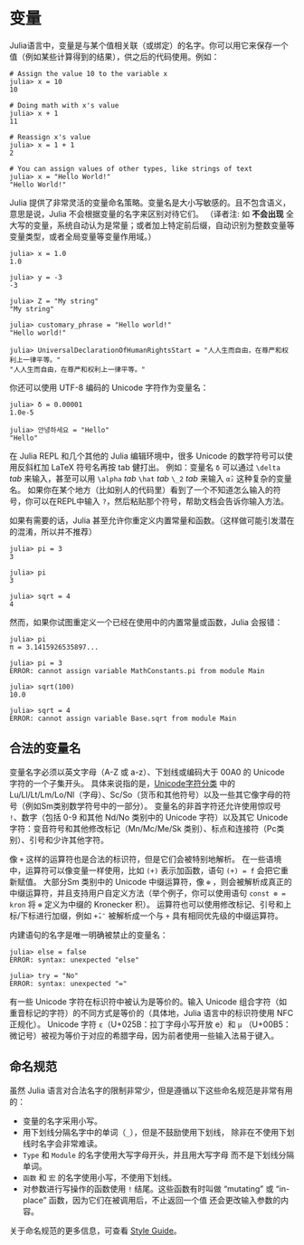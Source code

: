 # 变量

Julia语言中，变量是与某个值相关联（或绑定）的名字。你可以用它来保存一个值（例如某些计算得到的结果），供之后的代码使用。例如：

```julia-repl
# Assign the value 10 to the variable x
julia> x = 10
10

# Doing math with x's value
julia> x + 1
11

# Reassign x's value
julia> x = 1 + 1
2

# You can assign values of other types, like strings of text
julia> x = "Hello World!"
"Hello World!"
```

Julia 提供了非常灵活的变量命名策略。变量名是大小写敏感的。且不包含语义，意思是说，Julia 不会根据变量的名字来区别对待它们。
（译者注: 如 **不会出现** 全大写的变量，系统自动认为是常量；或者加上特定前后缀，自动识别为整数变量等变量类型，或者全局变量等变量作用域。）

```jldoctest
julia> x = 1.0
1.0

julia> y = -3
-3

julia> Z = "My string"
"My string"

julia> customary_phrase = "Hello world!"
"Hello world!"

julia> UniversalDeclarationOfHumanRightsStart = "人人生而自由，在尊严和权利上一律平等。"
"人人生而自由，在尊严和权利上一律平等。"
```

你还可以使用 UTF-8 编码的 Unicode 字符作为变量名：

```jldoctest
julia> δ = 0.00001
1.0e-5

julia> 안녕하세요 = "Hello"
"Hello"
```

在 Julia REPL 和几个其他的 Julia 编辑环境中，很多 Unicode 的数学符号可以使用反斜杠加 LaTeX 符号名再按 tab 健打出。
例如：变量名 `δ` 可以通过 `\delta` *tab* 来输入，甚至可以用 `\alpha` *tab* `\hat` *tab* `\_2` *tab* 来输入 `α̂₂`  这种复杂的变量名。
如果你在某个地方（比如别人的代码里）看到了一个不知道怎么输入的符号，你可以在REPL中输入 `?`，然后粘贴那个符号，帮助文档会告诉你输入方法。

如果有需要的话，Julia 甚至允许你重定义内置常量和函数。（这样做可能引发潜在的混淆，所以并不推荐）

```jldoctest
julia> pi = 3
3

julia> pi
3

julia> sqrt = 4
4
```

然而，如果你试图重定义一个已经在使用中的内置常量或函数，Julia 会报错：

```jldoctest
julia> pi
π = 3.1415926535897...

julia> pi = 3
ERROR: cannot assign variable MathConstants.pi from module Main

julia> sqrt(100)
10.0

julia> sqrt = 4
ERROR: cannot assign variable Base.sqrt from module Main
```

## 合法的变量名

变量名字必须以英文字母（A-Z 或 a-z）、下划线或编码大于 00A0 的 Unicode 字符的一个子集开头。
具体来说指的是，[Unicode字符分类](http://www.fileformat.info/info/unicode/category/index.htm) 中的
Lu/Ll/Lt/Lm/Lo/Nl（字母）、Sc/So（货币和其他符号）以及一些其它像字母的符号（例如Sm类别数学符号中的一部分）。
变量名的非首字符还允许使用惊叹号 `!`、数字（包括 0-9 和其他 Nd/No 类别中的 Unicode 字符）以及其它 Unicode 字符：变音符号和其他修改标记（Mn/Mc/Me/Sk 类别）、标点和连接符（Pc类别）、引号和少许其他字符。

像 `+` 这样的运算符也是合法的标识符，但是它们会被特别地解析。
在一些语境中，运算符可以像变量一样使用，比如 `(+)` 表示加函数，语句 `(+) = f` 会把它重新赋值。
大部分Sm 类别中的 Unicode 中缀运算符，像 `⊕` ，则会被解析成真正的中缀运算符，并且支持用户自定义方法（举个例子，你可以使用语句 `const ⊗ = kron` 将 `⊗` 定义为中缀的 Kronecker 积）。
运算符也可以使用修改标记、引号和上标/下标进行加缀，例如 `+̂ₐ″` 被解析成一个与  `+` 具有相同优先级的中缀运算符。

内建语句的名字是唯一明确被禁止的变量名：

```julia-repl
julia> else = false
ERROR: syntax: unexpected "else"

julia> try = "No"
ERROR: syntax: unexpected "="
```

有一些 Unicode 字符在标识符中被认为是等价的。输入 Unicode 组合字符（如重音标记的字符）的不同方式是等价的（具体地，Julia 语言中的标识符使用 NFC 正规化）。
Unicode 字符 `ɛ`（U+025B：拉丁字母小写开放 e）和 `µ` （U+00B5：微记号）被视为等价于对应的希腊字母，因为前者使用一些输入法易于键入。

## 命名规范

虽然 Julia 语言对合法名字的限制非常少，但是遵循以下这些命名规范是非常有用的：

  * 变量的名字采用小写。
  * 用下划线分隔名字中的单词（`_`），但是不鼓励使用下划线，
    除非在不使用下划线时名字会非常难读。
  * `Type` 和 `Module` 的名字使用大写字母开头，并且用大写字母
    而不是下划线分隔单词。
  * `函数` 和 `宏` 的名字使用小写，不使用下划线。
  * 对参数进行写操作的函数使用 `!` 结尾。这些函数有时叫做
    “mutating” 或 “in-place” 函数，因为它们在被调用后，不止返回一个值
    还会更改输入参数的内容。

关于命名规范的更多信息，可查看 [Style Guide](@ref)。
